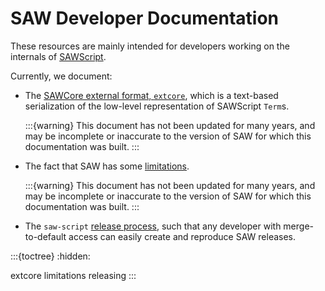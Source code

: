 # SAW Developer Documentation

These resources are mainly intended for developers working on the internals of
[SAWScript](https://github.com/GaloisInc/saw-script).

Currently, we document:

- The [SAWCore external format, `extcore`](extcore), which
  is a text-based serialization of the low-level representation of SAWScript
  `Term`s.

  :::{warning}
  This document has not been updated for many years, and may be incomplete or
  inaccurate to the version of SAW for which this documentation was built.
  :::
- The fact that SAW has some [limitations](limitations).

  :::{warning}
  This document has not been updated for many years, and may be incomplete or
  inaccurate to the version of SAW for which this documentation was built.
  :::
- The `saw-script` [release process](releasing), such that any developer with
  merge-to-default access can easily create and reproduce SAW releases.

:::{toctree}
:hidden:

extcore
limitations
releasing
:::

